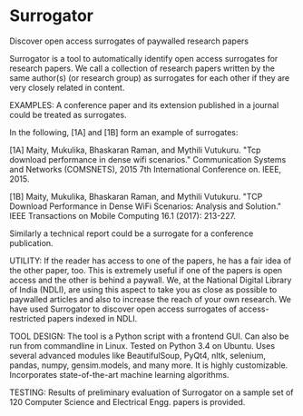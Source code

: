 # Surrogator
Discover open access surrogates of paywalled research papers

Surrogator is a tool to automatically identify open access surrogates for research papers.
We call a collection of research papers written by the same author(s) (or research group) as surrogates for each other if they are very closely related in content.
 
EXAMPLES: 
A conference paper and its extension published in a journal could be treated as surrogates. 

In the following, [1A] and [1B] form an example of surrogates:

[1A] Maity, Mukulika, Bhaskaran Raman, and Mythili Vutukuru. "Tcp download performance in dense wifi scenarios." Communication Systems and Networks (COMSNETS), 2015 7th International Conference on. IEEE, 2015.

[1B] Maity, Mukulika, Bhaskaran Raman, and Mythili Vutukuru. "TCP Download Performance in Dense WiFi Scenarios: Analysis and Solution." IEEE Transactions on Mobile Computing 16.1 (2017): 213-227.

Similarly a technical report could be a surrogate for a conference publication.

UTILITY:
If the reader has access to one of the papers, he has a fair idea of the other paper, too. This is extremely useful if one of the papers is open access and the other is behind a paywall. We, at the National Digital Library of India (NDLI), are using this aspect to take you as close as possible to paywalled articles and also to increase the reach of your own research. We have used Surrogator to discover open access surrogates of access-restricted papers indexed in NDLI.

TOOL DESIGN:
The tool is a Python script with a frontend GUI. Can also be run from commandline in Linux. Tested on Python 3.4 on Ubuntu.
Uses several advanced modules like BeautifulSoup, PyQt4, nltk, selenium, pandas, numpy, gensim.models, and many more. It is highly customizable. Incorporates state-of-the-art machine learning algorithms.

TESTING:
Results of preliminary evaluation of Surrogator on a sample set of 120 Computer Science and Electrical Engg. papers is provided.
